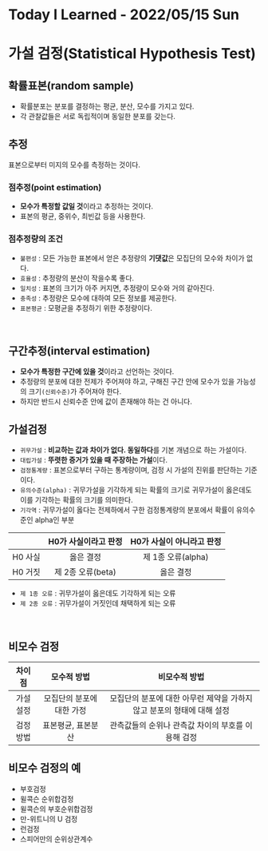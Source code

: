 # Today I Learned - 2022/05/15 Sun

# 가설 검정(Statistical Hypothesis Test)
## 확률표본(random sample)
- 확률분포는 분포를 결정하는 평균, 분산, 모수를 가지고 있다.
- 각 관찰값들은 서로 독립적이며 동일한 분포를 갖는다.

## 추정
표본으로부터 미지의 모수를 측정하는 것이다.

### 점추정(point estimation)
- **모수가 특정할 값일 것**이라고 추정하는 것이다.
- 표본의 평균, 중위수, 최빈값 등을 사용한다.

### 점추정량의 조건
- `불편성` : 모든 가능한 표본에서 얻은 추정량의 **기댓값**은 모집단의 모수와 차이가 없다.
- `효율성` : 추정량의 분산이 작을수록 좋다.
- `일치성` : 표본의 크기가 아주 커지면, 추정량이 모수와 거의 같아진다.
- `충족성` : 추정량은 모수에 대하여 모든 정보를 제공한다.
- `표본평균` : 모평균을 추정하기 위한 추정량이다.

<br>

## 구간추정(interval estimation)
- **모수가 특정한 구간에 있을 것**이라고 선언하는 것이다.
- 추정량의 분포에 대한 전제가 주어져야 하고, 구해진 구간 안에 모수가 있을 가능성의 크기`(신뢰수준)`가 주어져야 한다.
- 하지만 반드시 신뢰수준 안에 값이 존재해야 하는 건 아니다.

## 가설검정
- `귀무가설` : **비교하는 값과 차이가 없다. 동일하다**를 기본 개념으로 하는 가설이다.
- `대립가설` : **뚜렷한 증거가 있을 때 주장하는 가설**이다.
- `검정통계량` : 표본으로부터 구하는 통계량이며, 검정 시 가설의 진위를 판단하는 기준이다.
- `유의수준(alpha)` : 귀무가설을 기각하게 되는 확률의 크기로 귀무가설이 옳은데도 이를 기각하는 확률의 크기를 의미한다.
- `기각역` : 귀무가설이 옳다는 전제하에서 구한 검정통계량의 분포에서 확률이 유의수준인 alpha인 부분


||H0가 사실이라고 판정|H0가 사실이 아니라고 판정|
|:---:|:---:|:---:|
|H0 사실|옳은 결정|제 1종 오류(alpha)|
|H0 거짓|제 2종 오류(beta)|옳은 결정|

- `제 1종 오류` : 귀무가설이 옳은데도 기각하게 되는 오류
- `제 2종 오류` : 귀무가설이 거짓인데 채택하게 되는 오류

<br>

## 비모수 검정
|차이점|모수적 방법|비모수적 방법|
|:---:|:---:|:---:|
|가설 설정|모집단의 분포에 대한 가정|모집단의 분포에 대한 아무런 제약을 가하지 않고 분포의 형태에 대해 설정|
|검정 방법|표본평균, 표본분산|관측값들의 순위나 관측값 차이의 부호를 이용해 검정|

## 비모수 검정의 예
- 부호검정
- 윌콕슨 순위합검정
- 윌콕슨의 부호순위합검정
- 만-위트니의 U 검정
- 런검정
- 스피어만의 순위상관계수
